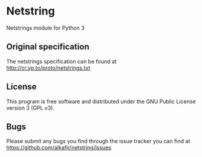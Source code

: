 # Netstring

Netstrings module for Python 3

## Original specification

The netstrings specification can be found at http://cr.yp.to/proto/netstrings.txt

## License

This program is free software and distributed under the GNU Public License version 3 (GPL v3).

## Bugs

Please submit any bugs you find through the issue tracker you can find at https://github.com/alkafir/netstring/issues
